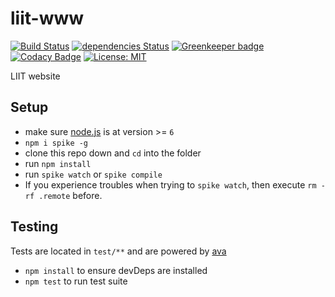 # liit-www

[![Build Status](https://travis-ci.org/liitfr/liit-www.svg?branch=master)](https://travis-ci.org/liitfr/liit-www)
[![dependencies Status](https://david-dm.org/liitfr/liit-www/status.svg)](https://david-dm.org/liitfr/liit-www)
[![Greenkeeper badge](https://badges.greenkeeper.io/liitfr/liit-www.svg)](https://greenkeeper.io/)
[![Codacy Badge](https://api.codacy.com/project/badge/Grade/6003f9844b694c7f9fee1f46280601ef)](https://www.codacy.com/app/liitfr/shiftstats?utm_source=github.com&amp;utm_medium=referral&amp;utm_content=liitfr/shiftstats&amp;utm_campaign=Badge_Grade)
[![License: MIT](https://img.shields.io/badge/License-MIT-yellow.svg)](https://opensource.org/licenses/MIT)

LIIT website

## Setup

- make sure [node.js](http://nodejs.org) is at version >= `6`
- `npm i spike -g`
- clone this repo down and `cd` into the folder
- run `npm install`
- run `spike watch` or `spike compile`
- If you experience troubles when trying to `spike watch`, then execute `rm -rf .remote` before.

## Testing
Tests are located in `test/**` and are powered by [ava](https://github.com/sindresorhus/ava)
- `npm install` to ensure devDeps are installed
- `npm test` to run test suite
